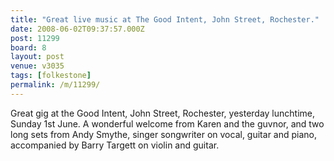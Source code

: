 ```yaml
---
title: "Great live music at The Good Intent, John Street, Rochester."
date: 2008-06-02T09:37:57.000Z
post: 11299
board: 8
layout: post
venue: v3035
tags: [folkestone]
permalink: /m/11299/
---
```

Great gig at the Good Intent, John Street, Rochester, yesterday lunchtime, Sunday 1st June.
A wonderful welcome from Karen and the guvnor, and two long sets from Andy Smythe, singer songwriter on vocal, guitar and piano, accompanied by Barry Targett on violin and guitar.
